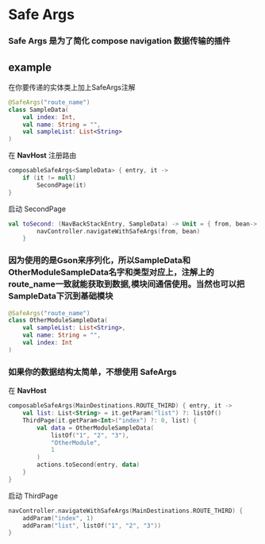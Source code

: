 # Safe Args 
### Safe Args 是为了简化 compose navigation 数据传输的插件 </p>

## example

在你要传递的实体类上加上SafeArgs注解
```kotlin 
@SafeArgs("route_name") 
class SampleData(
    val index: Int,
    val name: String = "",
    val sampleList: List<String>
)
```
在 **NavHost** 注册路由
```kotlin 
composableSafeArgs<SampleData> { entry, it ->
    if (it != null)
        SecondPage(it)
}
```
启动 SecondPage 
```kotlin
val toSecond: (NavBackStackEntry, SampleData) -> Unit = { from, bean->
        navController.navigateWithSafeArgs(from, bean)
    }
```
### 因为使用的是Gson来序列化，所以SampleData和OtherModuleSampleData名字和类型对应上，注解上的route_name一致就能获取到数据,模块间通信使用。当然也可以把SampleData下沉到基础模块
```kotlin
@SafeArgs("route_name")
class OtherModuleSampleData(
    val sampleList: List<String>,
    val name: String = "",
    val index: Int
)
```
### 如果你的数据结构太简单，不想使用 **SafeArgs**

在 **NavHost** 
```kotlin 
composableSafeArgs(MainDestinations.ROUTE_THIRD) { entry, it ->
    val list: List<String> = it.getParam("list") ?: listOf()
    ThirdPage(it.getParam<Int>("index") ?: 0, list) {
        val data = OtherModuleSampleData(
            listOf("1", "2", "3"),
            "OtherModule",
            1
        )
        actions.toSecond(entry, data)
    }
}
```
启动 ThirdPage
```kotlin
navController.navigateWithSafeArgs(MainDestinations.ROUTE_THIRD) {
    addParam("index", 1)
    addParam("list", listOf("1", "2", "3"))
}
```
